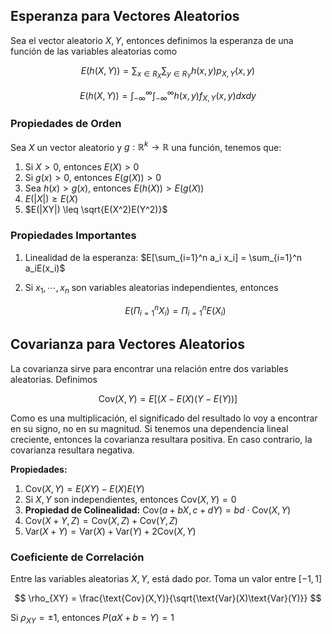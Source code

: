 ## Esperanza para Vectores Aleatorios

Sea el vector aleatorio $X, Y$, entonces definimos la esperanza de una función de las variables aleatorias como

$$
E(h(X,Y)) = \sum_{x \in R_X} \sum_{y \in R_Y} h(x,y) p_{X,Y}(x,y)
$$

$$
E(h(X,Y)) = \int_{-\infty}^{\infty}\int_{-\infty}^{\infty} h(x,y) f_{X,Y}(x,y) dx dy
$$

### Propiedades de Orden

Sea $X$ un vector aleatorio y $g: \mathbb{R}^k \to \mathbb{R}$ una función, tenemos que:

1. Si $X > 0$, entonces $E(X) > 0$
2. Si $g(x) > 0$, entonces $E(g(X)) > 0$
3. Sea $h(x) > g(x)$, entonces $E(h(X)) > E(g(X))$
4. $E(|X|) \geq E(X)$
5. $E(|XY|) \leq \sqrt{E(X^2)E(Y^2)}$

### Propiedades Importantes

1. Linealidad de la esperanza: $E[\sum_{i=1}^n a_i x_i] = \sum_{i=1}^n a_iE(x_i)$
2. Si $x_1, \cdots, x_n$ son variables aleatorias independientes, entonces

	$$
    E(\Pi_{i=1}^n X_i) = \Pi_{i=1}^n E(X_i)
    $$

## Covarianza para Vectores Aleatorios

La covarianza sirve para encontrar una relación entre dos variables aleatorias. Definimos

$$
\text{Cov}(X,Y) = E[(X-E(X)(Y-E(Y))]
$$

Como es una multiplicación, el significado del resultado lo voy a encontrar en su signo, no en su magnitud. Si tenemos una dependencia lineal creciente, entonces la covarianza resultara positiva. En caso contrario, la covarianza resultara negativa.

**Propiedades:**

1. $\text{Cov}(X,Y) = E(XY) - E(X)E(Y)$
2. Si $X,Y$ son independientes, entonces $\text{Cov}(X,Y) = 0$
3. **Propiedad de Colinealidad:** $\text{Cov}(a + bX, c + dY) = bd \cdot \text{Cov}(X,Y)$
4. $\text{Cov}(X + Y, Z) = \text{Cov}(X,Z) + \text{Cov}(Y,Z)$
5. $\text{Var}(X+Y) = \text{Var}(X) + \text{Var}(Y) + 2\text{Cov}(X,Y)$

### Coeficiente de Correlación

Entre las variables aleatorias $X,Y$, está dado por. Toma un valor entre $[-1, 1]$

$$
\rho_{XY} = \frac{\text{Cov}(X,Y)}{\sqrt{\text{Var}(X)\text{Var}(Y)}}
$$

Si $\rho_{XY} = \pm1$, entonces $P(aX + b = Y) = 1$
